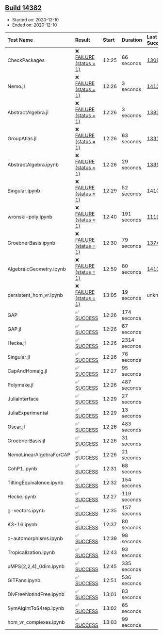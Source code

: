 ## [Build 14382](https://oscarci.mathematik.uni-kl.de/job/oscar/14382/)

* Started on: 2020-12-10
* Ended on: 2020-12-10

| Test Name    | Result | Start | Duration | Last Success | First Failure |
|:-------------|:-------|:------|:---------|:-------------|:--------------|
| CheckPackages | ❌ [FAILURE (status = 1)](https://oscarci.mathematik.uni-kl.de/job/oscar/14382/artifact/logs/build-14382/CheckPackages.log) | 12:25 | 86 seconds | [13085](https://oscarci.mathematik.uni-kl.de/job/oscar/13085/) | [13086](https://oscarci.mathematik.uni-kl.de/job/oscar/13086/) |
| Nemo.jl | ❌ [FAILURE (status = 1)](https://oscarci.mathematik.uni-kl.de/job/oscar/14382/artifact/logs/build-14382/Nemo.jl.log) | 12:26 | 3 seconds | [14101](https://oscarci.mathematik.uni-kl.de/job/oscar/14101/) | [14102](https://oscarci.mathematik.uni-kl.de/job/oscar/14102/) |
| AbstractAlgebra.jl | ❌ [FAILURE (status = 1)](https://oscarci.mathematik.uni-kl.de/job/oscar/14382/artifact/logs/build-14382/AbstractAlgebra.jl.log) | 12:26 | 3 seconds | [13837](https://oscarci.mathematik.uni-kl.de/job/oscar/13837/) | [13838](https://oscarci.mathematik.uni-kl.de/job/oscar/13838/) |
| GroupAtlas.jl | ❌ [FAILURE (status = 1)](https://oscarci.mathematik.uni-kl.de/job/oscar/14382/artifact/logs/build-14382/GroupAtlas.jl.log) | 12:26 | 63 seconds | [13311](https://oscarci.mathematik.uni-kl.de/job/oscar/13311/) | [13312](https://oscarci.mathematik.uni-kl.de/job/oscar/13312/) |
| AbstractAlgebra.ipynb | ❌ [FAILURE (status = 1)](https://oscarci.mathematik.uni-kl.de/job/oscar/14382/artifact/logs/build-14382/AbstractAlgebra.ipynb.log) | 12:26 | 29 seconds | [13355](https://oscarci.mathematik.uni-kl.de/job/oscar/13355/) | [13356](https://oscarci.mathematik.uni-kl.de/job/oscar/13356/) |
| Singular.ipynb | ❌ [FAILURE (status = 1)](https://oscarci.mathematik.uni-kl.de/job/oscar/14382/artifact/logs/build-14382/Singular.ipynb.log) | 12:29 | 52 seconds | [14101](https://oscarci.mathematik.uni-kl.de/job/oscar/14101/) | [14102](https://oscarci.mathematik.uni-kl.de/job/oscar/14102/) |
| wronski-poly.ipynb | ❌ [FAILURE (status = 1)](https://oscarci.mathematik.uni-kl.de/job/oscar/14382/artifact/logs/build-14382/wronski-poly.ipynb.log) | 12:40 | 191 seconds | [11192](https://oscarci.mathematik.uni-kl.de/job/oscar/11192/) | [11193](https://oscarci.mathematik.uni-kl.de/job/oscar/11193/) |
| GroebnerBasis.ipynb | ❌ [FAILURE (status = 1)](https://oscarci.mathematik.uni-kl.de/job/oscar/14382/artifact/logs/build-14382/GroebnerBasis.ipynb.log) | 12:30 | 79 seconds | [13748](https://oscarci.mathematik.uni-kl.de/job/oscar/13748/) | [13749](https://oscarci.mathematik.uni-kl.de/job/oscar/13749/) |
| AlgebraicGeometry.ipynb | ❌ [FAILURE (status = 1)](https://oscarci.mathematik.uni-kl.de/job/oscar/14382/artifact/logs/build-14382/AlgebraicGeometry.ipynb.log) | 12:59 | 80 seconds | [14101](https://oscarci.mathematik.uni-kl.de/job/oscar/14101/) | [14102](https://oscarci.mathematik.uni-kl.de/job/oscar/14102/) |
| persistent_hom_vr.ipynb | ❌ [FAILURE (status = 1)](https://oscarci.mathematik.uni-kl.de/job/oscar/14382/artifact/logs/build-14382/persistent_hom_vr.ipynb.log) | 13:05 | 19 seconds | unknown | unknown |
| GAP | ✅ [SUCCESS](https://oscarci.mathematik.uni-kl.de/job/oscar/14382/artifact/logs/build-14382/GAP.log) | 12:26 | 174 seconds |  |  |
| GAP.jl | ✅ [SUCCESS](https://oscarci.mathematik.uni-kl.de/job/oscar/14382/artifact/logs/build-14382/GAP.jl.log) | 12:26 | 67 seconds |  |  |
| Hecke.jl | ✅ [SUCCESS](https://oscarci.mathematik.uni-kl.de/job/oscar/14382/artifact/logs/build-14382/Hecke.jl.log) | 12:26 | 2314 seconds |  |  |
| Singular.jl | ✅ [SUCCESS](https://oscarci.mathematik.uni-kl.de/job/oscar/14382/artifact/logs/build-14382/Singular.jl.log) | 12:26 | 76 seconds |  |  |
| CapAndHomalg.jl | ✅ [SUCCESS](https://oscarci.mathematik.uni-kl.de/job/oscar/14382/artifact/logs/build-14382/CapAndHomalg.jl.log) | 12:27 | 95 seconds |  |  |
| Polymake.jl | ✅ [SUCCESS](https://oscarci.mathematik.uni-kl.de/job/oscar/14382/artifact/logs/build-14382/Polymake.jl.log) | 12:26 | 487 seconds |  |  |
| JuliaInterface | ✅ [SUCCESS](https://oscarci.mathematik.uni-kl.de/job/oscar/14382/artifact/logs/build-14382/JuliaInterface.log) | 12:29 | 27 seconds |  |  |
| JuliaExperimental | ✅ [SUCCESS](https://oscarci.mathematik.uni-kl.de/job/oscar/14382/artifact/logs/build-14382/JuliaExperimental.log) | 12:29 | 13 seconds |  |  |
| Oscar.jl | ✅ [SUCCESS](https://oscarci.mathematik.uni-kl.de/job/oscar/14382/artifact/logs/build-14382/Oscar.jl.log) | 12:26 | 483 seconds |  |  |
| GroebnerBasis.jl | ✅ [SUCCESS](https://oscarci.mathematik.uni-kl.de/job/oscar/14382/artifact/logs/build-14382/GroebnerBasis.jl.log) | 12:26 | 31 seconds |  |  |
| NemoLinearAlgebraForCAP | ✅ [SUCCESS](https://oscarci.mathematik.uni-kl.de/job/oscar/14382/artifact/logs/build-14382/NemoLinearAlgebraForCAP.log) | 12:26 | 21 seconds |  |  |
| CohP1.ipynb | ✅ [SUCCESS](https://oscarci.mathematik.uni-kl.de/job/oscar/14382/artifact/logs/build-14382/CohP1.ipynb.log) | 12:31 | 68 seconds |  |  |
| TiltingEquivalence.ipynb | ✅ [SUCCESS](https://oscarci.mathematik.uni-kl.de/job/oscar/14382/artifact/logs/build-14382/TiltingEquivalence.ipynb.log) | 12:32 | 154 seconds |  |  |
| Hecke.ipynb | ✅ [SUCCESS](https://oscarci.mathematik.uni-kl.de/job/oscar/14382/artifact/logs/build-14382/Hecke.ipynb.log) | 12:27 | 119 seconds |  |  |
| g-vectors.ipynb | ✅ [SUCCESS](https://oscarci.mathematik.uni-kl.de/job/oscar/14382/artifact/logs/build-14382/g-vectors.ipynb.log) | 12:35 | 157 seconds |  |  |
| K3-16.ipynb | ✅ [SUCCESS](https://oscarci.mathematik.uni-kl.de/job/oscar/14382/artifact/logs/build-14382/K3-16.ipynb.log) | 12:37 | 80 seconds |  |  |
| c-automorphisms.ipynb | ✅ [SUCCESS](https://oscarci.mathematik.uni-kl.de/job/oscar/14382/artifact/logs/build-14382/c-automorphisms.ipynb.log) | 12:39 | 98 seconds |  |  |
| Tropicalization.ipynb | ✅ [SUCCESS](https://oscarci.mathematik.uni-kl.de/job/oscar/14382/artifact/logs/build-14382/Tropicalization.ipynb.log) | 12:43 | 93 seconds |  |  |
| uMPS(2,2,4)_0dim.ipynb | ✅ [SUCCESS](https://oscarci.mathematik.uni-kl.de/job/oscar/14382/artifact/logs/build-14382/uMPS-2-2-4-_0dim.ipynb.log) | 12:45 | 335 seconds |  |  |
| GITFans.ipynb | ✅ [SUCCESS](https://oscarci.mathematik.uni-kl.de/job/oscar/14382/artifact/logs/build-14382/GITFans.ipynb.log) | 12:51 | 536 seconds |  |  |
| DivFreeNotIndFree.ipynb | ✅ [SUCCESS](https://oscarci.mathematik.uni-kl.de/job/oscar/14382/artifact/logs/build-14382/DivFreeNotIndFree.ipynb.log) | 13:01 | 83 seconds |  |  |
| SymAlgIntToS4rep.ipynb | ✅ [SUCCESS](https://oscarci.mathematik.uni-kl.de/job/oscar/14382/artifact/logs/build-14382/SymAlgIntToS4rep.ipynb.log) | 13:02 | 65 seconds |  |  |
| hom_vr_complexes.ipynb | ✅ [SUCCESS](https://oscarci.mathematik.uni-kl.de/job/oscar/14382/artifact/logs/build-14382/hom_vr_complexes.ipynb.log) | 13:03 | 99 seconds |  |  |
